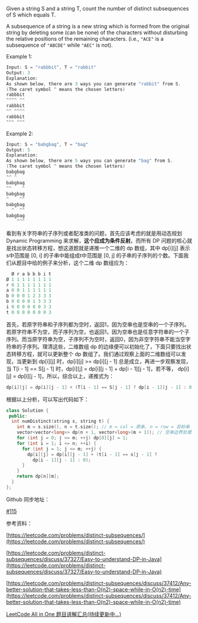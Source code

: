 Given a string S and a string T, count the number of distinct subsequences of S which equals T.

A subsequence of a string is a new string which is formed from the original string by deleting some (can be none) of the characters without disturbing the relative positions of the remaining characters. (i.e., `"ACE"` is a subsequence of `"ABCDE"` while `"AEC"` is not).

Example 1:

```cpp
Input: S = "rabbbit", T = "rabbit"
Output: 3
Explanation:
As shown below, there are 3 ways you can generate "rabbit" from S.
(The caret symbol ^ means the chosen letters)
rabbbit
^^^^ ^^
rabbbit
^^ ^^^^
rabbbit
^^^ ^^^
```

Example 2:

```cpp
Input: S = "babgbag", T = "bag"
Output: 5
Explanation:
As shown below, there are 5 ways you can generate "bag" from S.
(The caret symbol ^ means the chosen letters)
babgbag
^^ ^
babgbag
^^    ^
babgbag
^    ^^
babgbag
  ^  ^^
babgbag
    ^^^
```

看到有关字符串的子序列或者配准类的问题，首先应该考虑的就是用动态规划 Dynamic Programming 来求解，**这个应成为条件反射**。而所有 DP 问题的核心就是找出状态转移方程，想这道题就是递推一个二维的 dp 数组，其中 dp[i][j] 表示s中范围是 [0, i] 的子串中能组成t中范围是 [0, j] 的子串的子序列的个数。下面我们从题目中给的例子来分析，这个二维 dp 数组应为：

```cpp
  Ø r a b b b i t
Ø 1 1 1 1 1 1 1 1
r 0 1 1 1 1 1 1 1
a 0 0 1 1 1 1 1 1
b 0 0 0 1 2 3 3 3
b 0 0 0 0 1 3 3 3
i 0 0 0 0 0 0 3 3
t 0 0 0 0 0 0 0 3
```

首先，若原字符串和子序列都为空时，返回1，因为空串也是空串的一个子序列。若原字符串不为空，而子序列为空，也返回1，因为空串也是任意字符串的一个子序列。而当原字符串为空，子序列不为空时，返回0，因为非空字符串不能当空字符串的子序列。理清这些，二维数组 dp 的边缘便可以初始化了，下面只要找出状态转移方程，就可以更新整个 dp 数组了。我们通过观察上面的二维数组可以发现，当更新到 dp[i][j] 时，dp[i][j] >= dp[i][j - 1] 总是成立，再进一步观察发现，当 T[i - 1] == S[j - 1] 时，dp[i][j] = dp[i][j - 1] + dp[i - 1][j - 1]，若不等， dp[i][j] = dp[i][j - 1]，所以，综合以上，递推式为：

```cpp
dp[i][j] = dp[i][j - 1] + (T[i - 1] == S[j - 1] ? dp[i - 1][j - 1] : 0)
```

根据以上分析，可以写出代码如下：

```cpp
class Solution {
 public:
  int numDistinct(string s, string t) {
    int m = s.size(), n = t.size(); // m = col = 原串, n = row = 目标串 
    vector<vector<long>> dp(n + 1, vector<long>(m + 1)); // 空串边界处理
    for (int j = 0; j <= m; ++j) dp[0][j] = 1;
    for (int i = 1; i <= n; ++i) {
      for (int j = 1; j <= m; ++j) {
        dp[i][j] = dp[i][j - 1] + (t[i - 1] == s[j - 1] ?
          dp[i - 1][j - 1] : 0);
      }
    }
    return dp[n][m];
  }
};
```

Github 同步地址：

[#115](https://github.com/grandyang/leetcode/issues/115)

参考资料：

[https://leetcode.com/problems/distinct-subsequences/](https://leetcode.com/problems/distinct-subsequences/)

[https://leetcode.com/problems/distinct-subsequences/discuss/37327/Easy-to-understand-DP-in-Java](https://leetcode.com/problems/distinct-subsequences/discuss/37327/Easy-to-understand-DP-in-Java)

[](https://leetcode.com/problems/distinct-subsequences/discuss/37412/Any-better-solution-that-takes-less-than-O(n2)-space-while-in-O(n2)-time)[https://leetcode.com/problems/distinct-subsequences/discuss/37412/Any-better-solution-that-takes-less-than-O(n2)-space-while-in-O(n2)-time](https://leetcode.com/problems/distinct-subsequences/discuss/37412/Any-better-solution-that-takes-less-than-O(n2)-space-while-in-O(n2)-time)

[LeetCode All in One 题目讲解汇总(持续更新中...)](http://www.cnblogs.com/grandyang/p/4606334.html)